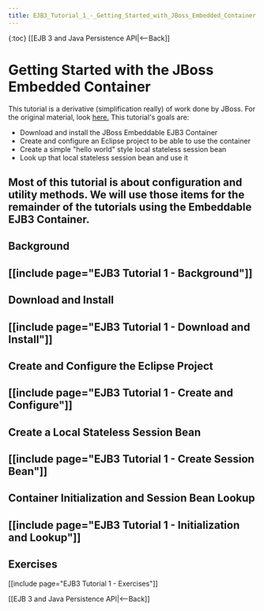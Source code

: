 ```yaml
---
title: EJB3_Tutorial_1_-_Getting_Started_with_JBoss_Embedded_Container
---
```

{:toc}
[[EJB 3 and Java Persistence API|<--Back]]

# Getting Started with the JBoss Embedded Container

This tutorial is a derivative (simplification really) of work done by JBoss. For the original material, look [here.](http://docs.jboss.org/ejb3/embedded/embedded.html) This tutorial's goals are:
* Download and install the JBoss Embeddable EJB3 Container
* Create and configure an Eclipse project to be able to use the container
* Create a simple "hello world" style local stateless session bean
* Look up that local stateless session bean and use it

Most of this tutorial is about configuration and utility methods. We will use those items for the remainder of the tutorials using the Embeddable EJB3 Container.
----
## Background
[[include page="EJB3 Tutorial 1 - Background"]]
----
## Download and Install
[[include page="EJB3 Tutorial 1 - Download and Install"]]
----
## Create and Configure the Eclipse Project
[[include page="EJB3 Tutorial 1 - Create and Configure"]]
----
## Create a Local Stateless Session Bean
[[include page="EJB3 Tutorial 1 - Create Session Bean"]]
----
## Container Initialization and Session Bean Lookup
[[include page="EJB3 Tutorial 1 - Initialization and Lookup"]]
----
## Exercises
[[include page="EJB3 Tutorial 1 - Exercises"]]

[[EJB 3 and Java Persistence API|<--Back]]